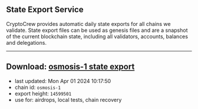 ## State Export Service
CryptoCrew provides automatic daily state exports for all chains we validate. State export files can be used as genesis files and are a snapshot of the current blockchain state, including all validators, accounts, balances and delegations.

---
**Download: [osmosis-1 state export](https://dl-eu2.ccvalidators.com/SERVICE/osmosis/osmosis-1_export_14599501.json)**
---

- last updated: Mon Apr 01 2024 10:17:50
- chain id: `osmosis-1`
- export height: `14599501`
- use for: airdrops, local tests, chain recovery
